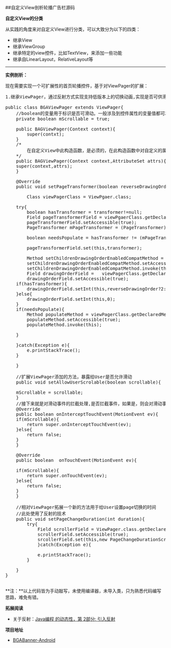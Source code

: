 ##自定义View剖析轮播广告栏源码

**自定义View的分类**

从实践的角度来对自定义View进行分类，可以大致分为以下的四类：

-  继承View
-  继承ViewGroup
-  继承特定的view控件，比如TextView，来添加一些功能
-  继承自LinearLayout，RelativeLayout等

---

**实例剖析：**

现在需要实现一个可扩展性的首页轮播控件，基于对ViewPager的扩展：
<pre>
1.继承ViewPager，通过反射方式实现支持低版本上的切换动画,实现是否可供滑动

public class BGAViewPager extends ViewPager{
	//boolean的变量用于标识是否可滑动。一般涉及到控件属性的变量值都可以在成员变量中进行声明。
	private boolean mScrollable = true;
	
	public BAGViewPager(Context context){
		super(contxt);
	}
	/*
		在自定义View中此构造函数，是必须的，在此构造函数中对自定义的属性进行管理。BAGViewPager没有添加自定义属性，故只是调用了父类的构造函数。
	*/
	public BAGViewPager(Context context,AttributeSet attrs){
	super(context,attrs);
	}
	
	@Override
	public void setPageTransformer(boolean reverseDrawingOrder,ViewPager.PageTransformer transformer){

		Class viewPagerClass = ViewPgaer.class;
	
	try{
		boolean hasTransformer = transformer!=null;
		Field pageTransformerField = viewPgaerClass.getDeclaredField("mPageTransformer");
		pageTransformerField.setAccessible(true);
		PageTransformer mPageTransformer = (PageTransformer)pageTransformerField.get(this);

		boolean needsPopulate = hasTransformer != (mPageTransformer !=null);

		pageTransformerField.set(this,transformer);
	
		Method setChildrenDrawingOrderEnabledCompatMethod = viewPagerClass.getDeclaredMethod("setChildrenDrawingOrderEnabledCompat", boolean.class);
		setChildrenDrawingOrderEnabledCompatMethod.setAccessible(true);
		setChildrenDrawingOrderEnabledCompatMethod.invoke(this,hasTransformer);
		Field drawingOrderField = 	viewPagerClass.getDeclaredField("mDrawingOrder");
		drawingOrderField.setAccessible(true);
	if(hasTransformer){
		drawingOrderField.setInt(this,reverseDrawingOrder?2:1);
	}else{
		drawingOrderField.setInt(this,0);	
	}
	if(needsPopulate){
		Method populateMethod = viewPagerClass.getDeclaredMethod("populate");
		populateMethod.setAccessible(true);
		populateMethod.invoke(this);
	
	}	

	}catch(Exception e){
		e.printStackTrace();
	}

	}

	//扩展ViewPager添加的方法，暴露给User是否允许滑动
	public void setAllowUserScrolable(boolean scrollable){
	
	mScrollable = scrollable;
	}
	//接下来就是对滑动事件的拦截处理,是否拦截事件，如果是，则会对滑动事件进行处理，如果否，则不处理。
	@Override
	public boolean onInterceptTouchEvent(MotionEvent ev){
	if(mScrollable){
		return super.onInterceptTouchEvent(ev);	
	}else{
		return false;
	}
	}

	@Override
	public boolean  onTouchEvent(MotionEvent ev){
	
	if(mScrollable){
		return super.onTouchEvent(ev);	
	}else{
		return false;	
	}				
	}
	
	//相对ViewPager拓展一个新的方法用于给User设置page切换的时间
	//此处使用了反射的技术
	public void setPageChangeDuration(int duration){
		try{
			Field scrollerField = ViewPager.class.getDeclaredField("mScroller");
			scrollerField.setAccessible(true);
			srcollerField.set(this,new PageChangeDurationScroller(getContext(),duration));
			}catch(Exception e){
			
			e.printStackTrace();	
		}
	
	}
}

</pre>
**注：**以上代码皆为手动敲写，未使用编译器，未导入类，只为熟悉代码编写思路，难免有错。

**拓展阅读**

-  关于反射：[Java编程 的动态性，第 2部分: 引入反射](https://www.ibm.com/developerworks/cn/java/j-dyn0603/)

**项目地址**

-  [BGABanner-Android](https://github.com/bingoogolapple/BGABanner-Android)